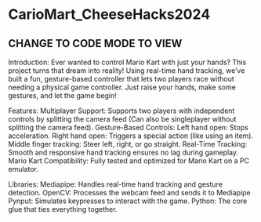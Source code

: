 # CarioMart_CheeseHacks2024

## CHANGE TO CODE MODE TO VIEW

Introduction:
  Ever wanted to control Mario Kart with just your hands? This project turns that dream into reality! Using real-time hand tracking, we’ve built a fun, gesture-based controller that lets two players race without needing a physical game controller. Just raise your hands, make some gestures, and let the game begin!


Features:
  Multiplayer Support:
    Supports two players with independent controls by splitting the camera feed (Can also be singleplayer without splitting the camera feed).
  Gesture-Based Controls:
    Left hand open: Stops acceleration.
    Right hand open: Triggers a special action (like using an item).
    Middle finger tracking: Steer left, right, or go straight.
    Real-Time Tracking:
    Smooth and responsive hand tracking ensures no lag during gameplay.
  Mario Kart Compatibility:
    Fully tested and optimized for Mario Kart on a PC emulator.



Libraries:
  Mediapipe: Handles real-time hand tracking and gesture detection.
  OpenCV: Processes the webcam feed and sends it to Mediapipe
  Pynput: Simulates keypresses to interact with the game.
  Python: The core glue that ties everything together.
